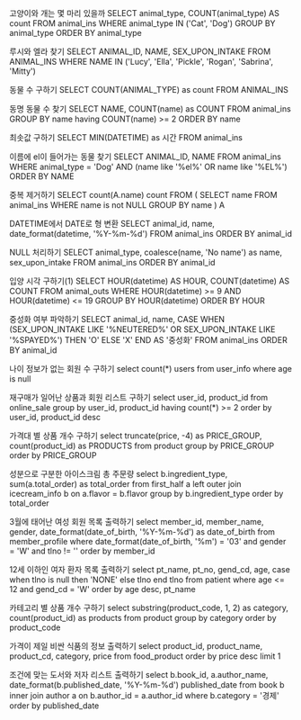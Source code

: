 고양이와 개는 몇 마리 있을까
SELECT animal_type, COUNT(animal_type) AS count FROM animal_ins
WHERE animal_type IN ('Cat', 'Dog')
GROUP BY animal_type ORDER BY animal_type

루시와 엘라 찾기
SELECT ANIMAL_ID, NAME, SEX_UPON_INTAKE FROM ANIMAL_INS
WHERE NAME IN ('Lucy', 'Ella', 'Pickle', 'Rogan', 'Sabrina', 'Mitty')

동물 수 구하기
SELECT COUNT(ANIMAL_TYPE) as count FROM ANIMAL_INS

동명 동물 수 찾기
SELECT NAME, COUNT(name) as COUNT FROM animal_ins GROUP BY name having COUNT(name) >= 2 ORDER BY name

최솟값 구하기
SELECT MIN(DATETIME) as 시간 FROM animal_ins

이름에 el이 들어가는 동물 찾기
SELECT ANIMAL_ID, NAME FROM animal_ins WHERE animal_type = 'Dog' AND (name like '%el%' OR name like '%EL%') ORDER BY NAME

중복 제거하기
SELECT count(A.name) count FROM (
SELECT name FROM animal_ins WHERE name is not NULL GROUP BY name
) A

DATETIME에서 DATE로 형 변환
SELECT animal_id, name, date_format(datetime, '%Y-%m-%d') FROM animal_ins ORDER BY animal_id

NULL 처리하기
SELECT animal_type, coalesce(name, 'No name') as name, sex_upon_intake
FROM animal_ins
ORDER BY animal_id

입양 시각 구하기(1)
SELECT HOUR(datetime) AS HOUR, COUNT(datetime) AS COUNT
FROM animal_outs
WHERE HOUR(datetime) >= 9
AND HOUR(datetime) <= 19
GROUP BY HOUR(datetime)
ORDER BY HOUR

중성화 여부 파악하기
SELECT animal_id, name,
CASE WHEN (SEX_UPON_INTAKE LIKE '%NEUTERED%' OR SEX_UPON_INTAKE LIKE '%SPAYED%') THEN 'O' ELSE 'X' END AS '중성화'
FROM animal_ins
ORDER BY animal_id

나이 정보가 없는 회원 수 구하기
select count(*) users from user_info where age is null

재구매가 일어난 상품과 회원 리스트 구하기
select user_id, product_id
from online_sale
group by user_id, product_id
having count(*) >= 2
order by user_id, product_id desc

가격대 별 상품 개수 구하기
select truncate(price, -4) as PRICE_GROUP, count(product_id) as PRODUCTS
from product
group by PRICE_GROUP
order by PRICE_GROUP

성분으로 구분한 아이스크림 총 주문량
select b.ingredient_type, sum(a.total_order) as total_order
from first_half a left outer join icecream_info b
on a.flavor = b.flavor
group by b.ingredient_type
order by total_order

3월에 태어난 여성 회원 목록 출력하기
select member_id, member_name, gender, date_format(date_of_birth, '%Y-%m-%d') as date_of_birth
from member_profile
where date_format(date_of_birth, '%m') = '03'
and gender = 'W'
and tlno != ''
order by member_id

12세 이하인 여자 환자 목록 출력하기
select pt_name, pt_no, gend_cd, age,
case when tlno is null then 'NONE' else tlno end tlno
from patient
where age <= 12
and gend_cd = 'W'
order by age desc, pt_name

카테고리 별 상품 개수 구하기
select substring(product_code, 1, 2) as category, count(product_id) as products
from product
group by category
order by product_code

가격이 제일 비싼 식품의 정보 출력하기
select product_id, product_name, product_cd, category, price
from food_product
order by price desc
limit 1

조건에 맞는 도서와 저자 리스트 출력하기
select b.book_id, a.author_name, date_format(b.published_date, '%Y-%m-%d') published_date
from book b inner join author a
on b.author_id = a.author_id
where b.category = '경제'
order by published_date